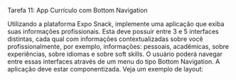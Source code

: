 Tarefa 11: App Currículo com Bottom Navigation

Utilizando a plataforma Expo Snack, implemente uma aplicação que exiba suas informações profissionais.
Esta deve possuir entre 3 e 5 interfaces distintas, cada qual com informações contextualizadas sobre você profissionalmente, por exemplo, informações: pessoais, acadêmicas, sobre experiências, sobre idiomas e sobre soft skills.
O usuário poderá navegar entre essas interfaces através de um menu do tipo Bottom Navigation.
A aplicação deve estar componentizada.
Veja um exemplo de layout: